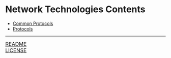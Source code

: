 # Network Technologies Contents
- [Common Protocols](https://github.com/ryancranie/cybersecurity-osint/blob/main/Notes/Network%20Technologies/Common%20Protocols.md)
- [Protocols](https://github.com/ryancranie/cybersecurity-osint/blob/main/Notes/Network%20Technologies/Protocols.md)

---
<font size=3>[README](https://github.com/ryancranie/cybersecurity-osint/blob/main/README.md)<br>
[LICENSE](https://github.com/ryancranie/cybersecurity-osint/blob/main/LICENSE)</font>